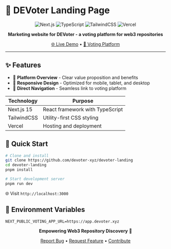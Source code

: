 # 🚀 DEVoter Landing Page

<div align="center">

![Next.js](https://img.shields.io/badge/Next.js-14-black?style=for-the-badge&logo=next.js)
![TypeScript](https://img.shields.io/badge/TypeScript-blue?style=for-the-badge&logo=typescript)
![TailwindCSS](https://img.shields.io/badge/Tailwind-38B2AC?style=for-the-badge&logo=tailwind-css)
![Vercel](https://img.shields.io/badge/Vercel-000000?style=for-the-badge&logo=vercel)

**Marketing website for DEVoter - a voting platform for web3 repositories**

[🌐 Live Demo](https://devoter.xyz) • [📱 Voting Platform](https://app.devoter.xyz)

</div>

---

## ✨ Features

- 🎯 **Platform Overview** - Clear value proposition and benefits
- 📱 **Responsive Design** - Optimized for mobile, tablet, and desktop
- 🔗 **Direct Navigation** - Seamless link to voting platform


| Technology | Purpose |
|------------|---------|
| Next.js 15 | React framework with TypeScript |
| TailwindCSS | Utility-first CSS styling |
| Vercel | Hosting and deployment |

## 🚀 Quick Start

```bash
# Clone and install
git clone https://github.com/devoter-xyz/devoter-landing
cd devoter-landing
pnpm install

# Start development server
pnpm run dev
```

🌐 Visit `http://localhost:3000`

## 🔧 Environment Variables

```.env.local
NEXT_PUBLIC_VOTING_APP_URL=https://app.devoter.xyz
```


<div align="center">

**Empowering Web3 Repository Discovery** 🚀

[Report Bug](https://github.com/devoter-xyz/devoter-landing/issues) • [Request Feature](https://github.com/devoter-xyz/devoter-landing/issues) • [Contribute](https://github.com/devoter-xyz/devoter-landing/pulls)

</div>
